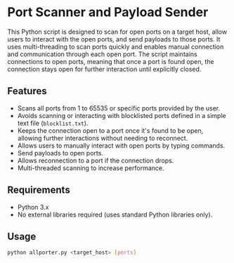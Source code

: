 # Port Scanner and Payload Sender

This Python script is designed to scan for open ports on a target host, allow users to interact with the open ports, and send payloads to those ports. It uses multi-threading to scan ports quickly and enables manual connection and communication through each open port. The script maintains connections to open ports, meaning that once a port is found open, the connection stays open for further interaction until explicitly closed.

## Features

- Scans all ports from 1 to 65535 or specific ports provided by the user.
- Avoids scanning or interacting with blocklisted ports defined in a simple text file (`blocklist.txt`).
- Keeps the connection open to a port once it's found to be open, allowing further interactions without needing to reconnect.
- Allows users to manually interact with open ports by typing commands.
- Send payloads to open ports.
- Allows reconnection to a port if the connection drops.
- Multi-threaded scanning to increase performance.

## Requirements

- Python 3.x
- No external libraries required (uses standard Python libraries only).

## Usage

```bash
python allporter.py <target_host> [ports]
